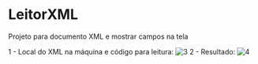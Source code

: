 # LeitorXML
Projeto para documento XML e mostrar campos na tela 

1 - Local do XML na máquina e código para leitura:
![3](https://user-images.githubusercontent.com/81596957/159350473-79fb15ff-cc95-4877-a9bf-b2ee79882724.png)
2 - Resultado:
![4](https://user-images.githubusercontent.com/81596957/159350593-8bdfcf10-a077-41df-9775-c7116eb1a9fc.png)
